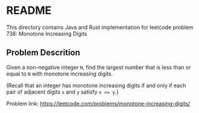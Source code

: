 # README

This directory contains Java and Rust implementation for leetcode problem 738: Monotone Increasing Digits

## Problem Descrition

Given a non-negative integer `N`, find the largest number that is less than or equal to `N` with monotone increasing digits.

(Recall that an integer has monotone increasing digits if and only if each pair of adjacent digits `x` and `y` satisfy `x <= y`.)



Problem link: https://leetcode.com/problems/monotone-increasing-digits/
